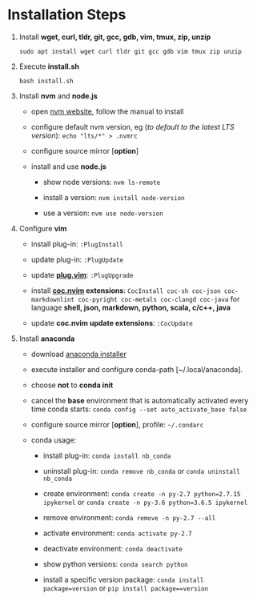 # Installation Steps

1. Install **wget, curl, tldr, git, gcc, gdb, vim, tmux, zip, unzip**

    `sudo apt install wget curl tldr git gcc gdb vim tmux zip unzip`

2. Execute **install.sh**

    `bash install.sh`

3. Install **nvm** and **node.js**

    * open [nvm website](https://github.com/nvm-sh/nvm), follow the manual to install

    * configure default nvm version, eg (*to default to the latest LTS version*): `echo "lts/*" > .nvmrc`

    * configure source mirror [**option**]

    * install and use **node.js**

        * show node versions: `nvm ls-remote`

        * install a version: `nvm install node-version`

        * use a version: `nvm use node-version`

4. Configure **vim**

    * install plug-in: `:PlugInstall`

    * update plug-in: `:PlugUpdate`

    * update **[plug.vim](https://github.com/junegunn/vim-plug)**: `:PlugUpgrade`

    * install **[coc.nvim](https://github.com/neoclide/coc.nvim) extensions**: `CocInstall coc-sh coc-json coc-markdownlint coc-pyright coc-metals coc-clangd coc-java` for language **shell, json, markdown, python, scala, c/c++, java**

    * update **coc.nvim update extensions**: `:CocUpdate`

5. Install **anaconda**

    * download [anaconda installer](https://www.anaconda.com/products/individual#Downloads)

    * execute installer and configure conda-path [~/.local/anaconda].

    * choose **not** to **conda init**

    * cancel the **base** environment that is automatically activated every time conda starts: `conda config --set auto_activate_base false`

    * configure source mirror [**option**], profile: `~/.condarc`

    * conda usage:

        * install plug-in: `conda install nb_conda`

        * uninstall plug-in: `conda remove nb_conda` or `conda uninstall nb_conda`

        * create environment: `conda create -n py-2.7 python=2.7.15 ipykernel` or `conda create -n py-3.6 python=3.6.5 ipykernel`

        * remove environment: `conda remove -n py-2.7 --all`

        * activate environment: `conda activate py-2.7`

        * deactivate environment: `conda deactivate`

        * show python versions: `conda search python`

        * install a specific version package: `conda install package=version` or `pip install package==version`

